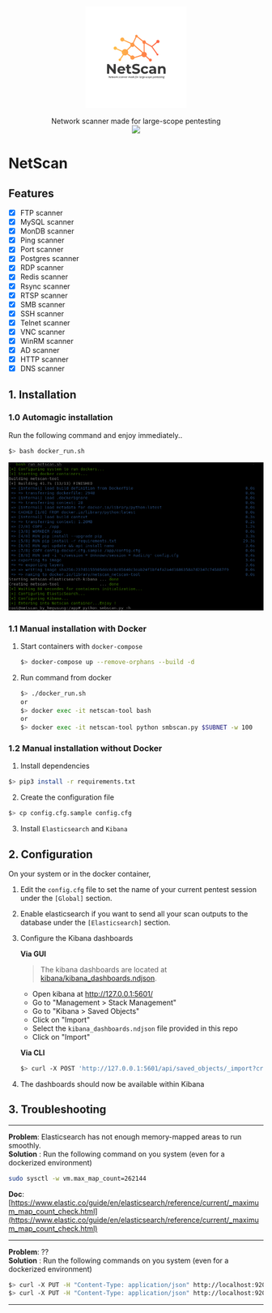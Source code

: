 <div style="text-align:center"><img src="./images/logo.png"/></div>
<p align="center">
  Network scanner made for large-scope pentesting
  <br>
  <a href="https://twitter.com/intent/follow?screen_name=hegusung" title="Follow"><img src="https://img.shields.io/twitter/follow/hegusung?label=hegusung&style=social"></a>
  <br>
</p>

# NetScan

## Features

- [x] FTP scanner
- [x] MySQL scanner
- [x] MonDB scanner
- [x] Ping scanner
- [x] Port scanner
- [x] Postgres scanner
- [x] RDP scanner
- [x] Redis scanner
- [x] Rsync scanner
- [x] RTSP scanner
- [X] SMB scanner
- [X] SSH scanner
- [X] Telnet scanner
- [X] VNC scanner
- [X] WinRM scanner
- [X] AD scanner
- [X] HTTP scanner
- [X] DNS scanner

## 1. Installation

### 1.0 Automagic installation

Run the following command and enjoy immediately..
```bash
$> bash docker_run.sh
```

![](images/running.png)

### 1.1 Manual installation with Docker

1. Start containers with `docker-compose`
   ```bash
   $> docker-compose up --remove-orphans --build -d
   ```
2. Run command from docker
   ```bash
   $> ./docker_run.sh
   or
   $> docker exec -it netscan-tool bash
   or
   $> docker exec -it netscan-tool python smbscan.py $SUBNET -w 100
   ```
### 1.2 Manual installation without Docker

1. Install dependencies
  ```bash
  $> pip3 install -r requirements.txt
  ```
2. Create the configuration file
  ```bash
  $> cp config.cfg.sample config.cfg
  ```
3. Install `Elasticsearch` and `Kibana`

## 2. Configuration
On your system or in the docker container, 

1. Edit the `config.cfg` file to set the name of your current pentest session under the `[Global]` section.

2. Enable elasticsearch if you want to send all your scan outputs to the database under the `[Elasticsearch]` section.

3. Configure the Kibana dashboards
   
   **Via GUI**  
     > The kibana dashboards are located at [kibana/kibana_dashboards.ndjson](kibana/kibana_dashboards.ndjson).

    - Open kibana at http://127.0.0.1:5601/
    - Go to "Management > Stack Management"
    - Go to "Kibana > Saved Objects"
    - Click on "Import"
    - Select the `kibana_dashboards.ndjson` file provided in this repo
    - Click on "Import"
  
   **Via CLI**  
   ```bash
   $> curl -X POST 'http://127.0.0.1:5601/api/saved_objects/_import?createNewCopies=true' -H "kbn-xsrf: true" --form "file=@$(pwd)/kibana/kibana_dashboards.ndjson"
   ```

4. The dashboards should now be available within Kibana


## 3. Troubleshooting

<hr/>

**Problem**: Elasticsearch has not enough memory-mapped areas to run smoothly.  
**Solution** : Run the following command on you system (even for a dockerized environment)
```bash
sudo sysctl -w vm.max_map_count=262144
```
**Doc**: [https://www.elastic.co/guide/en/elasticsearch/reference/current/_maximum_map_count_check.html](https://www.elastic.co/guide/en/elasticsearch/reference/current/_maximum_map_count_check.html)

<hr/>

**Problem**: ??  
**Solution** : Run the following commands on you system (even for a dockerized environment)
```bash
$> curl -X PUT -H "Content-Type: application/json" http://localhost:9200/_all/_settings -d '{"index.blocks.read_only_allow_delete": null}'
$> curl -X PUT -H "Content-Type: application/json" http://localhost:9200/_cluster/settings -d '{ "transient": { "cluster.routing.allocation.disk.threshold_enabled": false } }'
```

<hr/>
